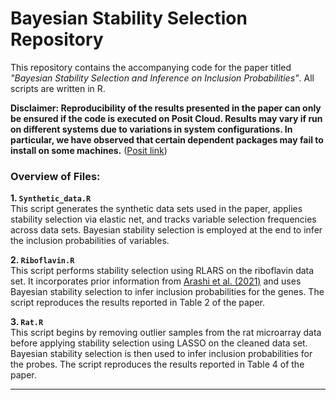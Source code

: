 # Bayesian Stability Selection Repository

This repository contains the accompanying code for the paper titled *"Bayesian Stability Selection and Inference on Inclusion Probabilities"*. All scripts are written in R. 

**Disclaimer: Reproducibility of the results presented in the paper can only be ensured if the code is executed on Posit Cloud. Results may vary if run on different systems due to variations in system configurations. In particular, we have observed that certain dependent packages may fail to install on some machines.** ([Posit link](https://posit.cloud/content/9064090))



### Overview of Files:

**1. `Synthetic_data.R`**  
This script generates the synthetic data sets used in the paper, applies stability selection via elastic net, and tracks variable selection frequencies across data sets. Bayesian stability selection is employed at the end to infer the inclusion probabilities of variables.

**2. `Riboflavin.R`**  
This script performs stability selection using RLARS on the riboflavin data set. It incorporates prior information from [Arashi et al. (2021)](https://journals.plos.org/plosone/article?id=10.1371/journal.pone.0245376) and uses Bayesian stability selection to infer inclusion probabilities for the genes. The script reproduces the results reported in Table 2 of the paper.

**3. `Rat.R`**  
This script begins by removing outlier samples from the rat microarray data before applying stability selection using LASSO on the cleaned data set. Bayesian stability selection is then used to infer inclusion probabilities for the probes. The script reproduces the results reported in Table 4 of the paper.


---







